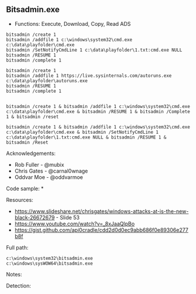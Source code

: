 ## Bitsadmin.exe

* Functions: Execute, Download, Copy, Read ADS

```
bitsadmin /create 1   
bitsadmin /addfile 1 c:\windows\system32\cmd.exe c:\data\playfolder\cmd.exe    
bitsadmin /SetNotifyCmdLine 1 c:\data\playfolder\1.txt:cmd.exe NULL    
bitsadmin /RESUME 1   
bitsadmin /complete 1

bitsadmin /create 1   
bitsadmin /addfile 1 https://live.sysinternals.com/autoruns.exe c:\data\playfolder\autoruns.exe   
bitsadmin /RESUME 1   
bitsadmin /complete 1   


bitsadmin /create 1 & bitsadmin /addfile 1 c:\windows\system32\cmd.exe c:\data\playfolder\cmd.exe & bitsadmin /RESUME 1 & bitsadmin /Complete 1 & bitsadmin /reset    

bitsadmin /create 1 & bitsadmin /addfile 1 c:\windows\system32\cmd.exe c:\data\playfolder\cmd.exe & bitsadmin /SetNotifyCmdLine 1 c:\data\playfolder\1.txt:cmd.exe NULL & bitsadmin /RESUME 1 & bitsadmin /Reset   
```

Acknowledgements:
* Rob Fuller - @mubix 
* Chris Gates - @carnal0wnage
* Oddvar Moe - @oddvarmoe

Code sample:
* 

Resources:
* https://www.slideshare.net/chrisgates/windows-attacks-at-is-the-new-black-26672679 - Slide 53
* https://www.youtube.com/watch?v=_8xJaaQlpBo
* https://gist.github.com/api0cradle/cdd2d0d0ec9abb686f0e89306e277b8f

Full path:
```
c:\windows\system32\bitsadmin.exe
c:\windows\sysWOW64\bitsadmin.exe
```

Notes:


Detection:

 
